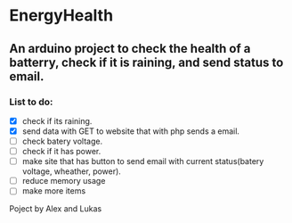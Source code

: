 # EnergyHealth
## An arduino project to check the health of a batterry, check if it is raining, and send status to email.

### List to do:<br />
- [x] check if its raining. <br />
- [x] send data with GET to website that with php sends a email. <br />
- [ ] check batery voltage. <br />
- [ ] check if it has power. <br />
- [ ] make site that has button to send email with current status(batery voltage, wheather, power).
- [ ] reduce memory usage 
- [ ] make more items

Poject by Alex and Lukas
